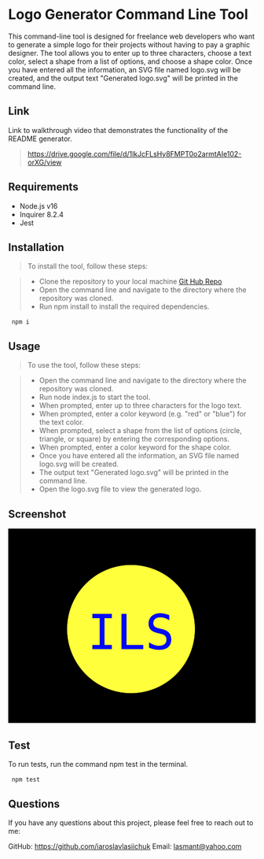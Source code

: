 # Logo Generator Command Line Tool

This command-line tool is designed for freelance web developers who want to generate a simple logo for their projects without having to pay a graphic designer. The tool allows you to enter up to three characters, choose a text color, select a shape from a list of options, and choose a shape color. Once you have entered all the information, an SVG file named logo.svg will be created, and the output text "Generated logo.svg" will be printed in the command line.

## Link
Link to walkthrough video that demonstrates the functionality of the README generator.
> https://drive.google.com/file/d/1lkJcFLsHy8FMPT0o2armtAIe102-orXG/view

## Requirements
* Node.js v16
* Inquirer 8.2.4
* Jest

## Installation
> To install the tool, follow these steps:

> * Clone the repository to your local machine  [Git Hub Repo](https://github.com/IaroslavLasiichuk/svg-logo-maker)
> * Open the command line and navigate to the directory where the repository was cloned.
> * Run npm install to install the required dependencies.

     npm i

## Usage
> To use the tool, follow these steps:

> * Open the command line and navigate to the directory where the repository was cloned.
> * Run node index.js to start the tool.
> * When prompted, enter up to three characters for the logo text.
> * When prompted, enter a color keyword (e.g. "red" or "blue") for the text color.
> * When prompted, select a shape from the list of options (circle, triangle, or square) by entering the corresponding options.
> * When prompted, enter a color keyword for the shape color.
> * Once you have entered all the information, an SVG file named logo.svg will be created.
> * The output text "Generated logo.svg" will be printed in the command line.
> * Open the logo.svg file to view the generated logo.

## Screenshot
![Screenshot](./assets/img/logo_screenshot.png)

## Test

To run tests, run the command npm test in the terminal.

     npm test 

## Questions

If you have any questions about this project, please feel free to reach out to me:

GitHub: https://github.com/iaroslavlasiichuk 
Email: lasmant@yahoo.com      
